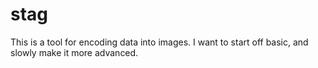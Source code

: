 # stag
This is a tool for encoding data into images. I want to start off basic, and slowly make it more advanced.
